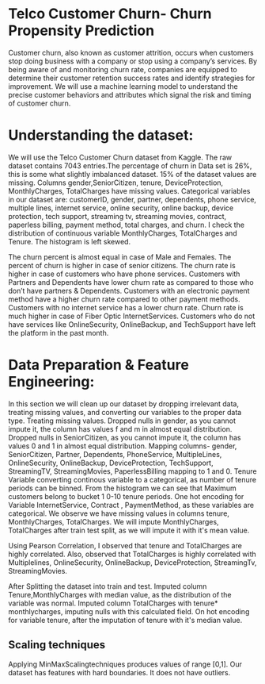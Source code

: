 # Telco Customer Churn- Churn Propensity Prediction

Customer churn, also known as customer attrition, occurs when customers stop doing business with a company or stop using a company’s services. By being aware of and monitoring churn rate, companies are equipped to determine their customer retention success rates and identify strategies for improvement. We will use a machine learning model to understand the precise customer behaviors and attributes which signal the risk and timing of customer churn.

# Understanding the dataset:
We will use the Telco Customer Churn dataset from Kaggle. The raw dataset contains 7043 entries.The percentage of churn in Data set is 26%, this is some what slightly imbalanced dataset.
15% of the dataset values are missing. Columns gender,SeniorCitizen, tenure, DeviceProtection, MonthlyCharges, TotalCharges have missing values. 
Categorical variables in our dataset are: customerID, gender, partner, dependents, phone service, multiple lines, internet service, online security, online backup, device protection, tech support, streaming tv, streaming movies, contract, paperless billing, payment method, total charges, and churn.
I check the distribution of continuous variable MonthlyCharges, TotalCharges and Tenure. The histogram is left skewed.

The churn percent is almost equal in case of Male and Females.
The percent of churn is higher in case of senior citizens.
The churn rate is higher in case of customers who have phone services.
Customers with Partners and Dependents have lower churn rate as compared to those who don’t have partners & Dependents.
Customers with an electronic payment method have a higher churn rate compared to other payment methods.
Customers with no internet service has a lower churn rate.
Churn rate is much higher in case of Fiber Optic InternetServices. Customers who do not have services like OnlineSecurity, OnlineBackup, and TechSupport have left the platform in the past month.

# Data Preparation & Feature Engineering:
In this section we will clean up our dataset by dropping irrelevant data, treating missing values, and converting our variables to the proper data type. 
Treating missing values.
Dropped nulls in gender, as you cannot impute it, the column has values f and m in almost equal distribution.
Dropped nulls in SeniorCitizen, as you cannot impute it, the column has values 0 and 1 in almost equal distribution.
Mapping columns- gender, SeniorCitizen, Partner, Dependents, PhoneService, MultipleLines, OnlineSecurity, OnlineBackup, DeviceProtection, TechSupport, StreamingTV, StreamingMovies, PaperlessBilling mapping to 1 and 0.
Tenure Variable converting continous variable to a categorical, as number of tenure periods can be binned.
From the histogram we can see that Maximum customers belong to bucket 1 0-10 tenure periods. 
One hot encoding for Variable InternetService, Contract , PaymentMethod, as these variables are categorical.
We observe we have missing values in columns tenure, MonthlyCharges, TotalCharges. We will impute MonthlyCharges, TotalCharges after train test split, as we will impute it with it's mean value. 

Using Pearson Correlation, I observed that tenure and TotalCharges are highly correlated. Also, observed that TotalCharges is highly correlated with Multiplelines, OnlineSecurity, OnlineBackup, DeviceProtection, StreamingTv, StreamingMovies.

After Splitting the dataset into train and test. Imputed column Tenure,MonthlyCharges with median value, as the distribution of the variable was normal. Imputed column TotalCharges with tenure* monthlycharges, imputing nulls with this calculated field. 
On hot encoding for variable tenure, after the imputation of tenure with it's median value.
## Scaling techniques
Applying MinMaxScalingtechniques produces values of range [0,1]. Our dataset has features with hard boundaries. It does not have outliers.

